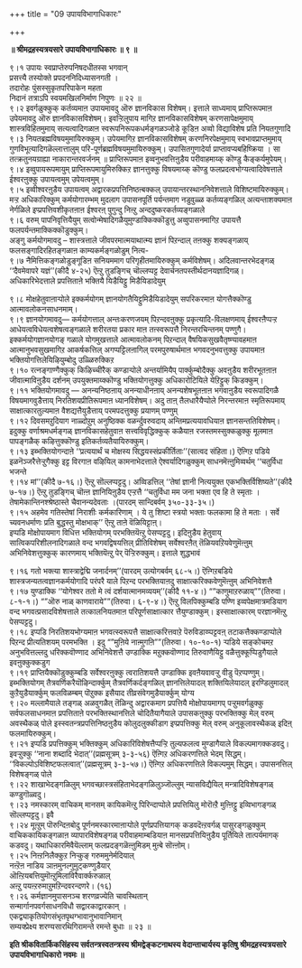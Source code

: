 +++
title = "09 उपायविभागाधिकारः"

+++


**॥ श्रीमद्रहस्यत्रयसारे उपायविभागाधिकारः ॥ ९ ॥**

९।१ उपायः स्वप्राप्तेरुपनिषदधीतस्स भगवान्  
प्रसत्त्यै तस्योक्ते प्रपदननिदिध्यासनगती ।  
तदारोहः पुंसस्सुकृतपरिपाकेन महता  
निदानं तत्राऽपि स्वयमखिलनिर्माण निपुणः ॥ २२ ॥  
९।२ इवर्गळुक्कुक् कर्तव्यमाऩ उपायमावदु ऒरु ज्ञानविकास विशेषम्। इत्ताले साध्यमाय् प्राप्तिरूपमाऩ उपेयमावदु ऒरु ज्ञानविकासविशेषम्। इवऱ्ऱिलुपाय मागिऱ ज्ञानविकासविशेषम् करणसापेक्षमुमाय् शास्त्रविहितमुमाय् सत्यत्वादिगळाऩ स्वरूपनिरूपकधर्मङ्गळञ्जोडे कूडिऩ अव्वो विद्याविशेष प्रति नियतगुणादि  
९।३ नियतब्रह्मविषयमुमायिरुक्कुम्। उपेयमागिऱ ज्ञानविकासविशेषम् करणनिरपेक्षमुमाय् स्वभावप्राप्तमुमाय् गुणविभूत्यादिगळॆल्लात्तालुम् परि-पूर्णब्रह्मविषयमुमायिरुक्कुम्। उपासितगुणादेर्या प्राप्तावप्यबहिष्क्रिया । सा तत्क्रतुनयग्राह्या नाकारान्तरवर्जनम् ॥ प्राप्तिरूपमाऩ इव्वनुभवत्तिऩुडैय परीवाहमाय्क् कॊण्डु कैङ्कर्यमुपेयम्।  
९।४ इव्वुपायरूपमायुम् प्राप्तिरूपमायुमिरुक्किऱ ज्ञानत्तुक्कु विषयमाय्क् कॊण्डु फलप्रदत्वभोग्यत्वादिवेषत्ताले ईश्वरऩुक्कु उपायत्वमुम् उपेयत्वमुम्।  
९।५ इव्वीश्वरऩुडैय उपायत्वम् अद्वारकप्रपत्तिनिष्ठऩ्बक्कल् उपायान्तरस्थाननिवेशत्ताले विशिष्टमायिरुक्कुम्। मऱ्ऱ अधिकारिक्कुम् कर्मयोगारम्भम् मुदलाग उपासनपूर्ति पर्यन्तमाग नडुवुळ्ळ कर्तव्यङ्गळिल् अत्यन्ताशक्यमाऩ नेर्गळिले इप्प्रपत्तिवशीकृतऩाऩ ईश्वरऩ् पुगुन्दु निऩ्ऱु अन्ददुष्करकर्तव्यङ्गळाले  
९।६ वरुम् पापनिवृत्तियैयुम् सत्वोन्मेषादिगळैयुमुण्डाक्किक्कॊडुत्तु अव्वुपासनमागिऱ उपायत्तै फलपर्यन्तमाक्किक्कॊडुक्कुम्।  
अङ्गु कर्मयोगमावदु – शास्त्रत्ताले जीवपरमात्मयाथात्म्य ज्ञानं पिऱन्दाल् तऩक्कु शक्यङ्गळाय् फलसङ्गादिरहितङ्गळाऩ काम्यकर्मङ्गळोडुम् नित्य-  
९।७ नैमित्तिकङ्गळोडुङ्गूडिऩ सनियममाग परिगृहीतमायिरुक्कुम् कर्मविशेषम्। अदिलवान्तरभेदङ्गळ् ‘‘दैवमेवापरे यज्ञं’’(कीदै ४-२५) ऎऩ्ऱु तुडङ्गिच् चॊल्लप्पट्ट देवार्चनतपस्तीर्थदानयज्ञादिगळ्।  
अधिकारिभेदत्ताले प्रपत्तिताऩे भक्तियै यिडैयिट्टु मिडैयिडादेयुम्

९।८ मोक्षहेतुवाऩाऱ्पोले इक्कर्मयोगम् ज्ञानयोगतैयिट्टुमिडैयिडादेयुम् सपरिकरमाऩ योगत्तैक्कॊण्डु आत्मावलोकनसाधनमाम्।  
९।९ ज्ञानयोगमावदु— कर्मयोगत्ताल् अन्तःकरणजयम् पिऱन्दवऩुक्कु प्रकृत्यादि-विलक्षणमाय् ईश्वरऩैप्पऱ्ऱ आधेयत्वविधेयत्वशेषत्वङ्गळाले शरीरतया प्रकार माऩ तऩ्स्वरूपत्तै निरन्तरचिन्तनम् पण्णुगै। इक्कर्मयोगज्ञानयोगङ् गळाले योगमुखत्ताले आत्मावलोकनम् पिऱन्दाल् वैषयिकसुखवैतृष्ण्यावहमाऩ आत्मानुभवसुखमागिऱ आकर्षकत्तिल् अगप्पट्टिलऩागिल् परमपुरुषार्थमाऩ भगवदनुभवत्तुक्कु उपायमाऩ भक्तियोगत्तिलेयिऴियुम्बोदु उळ्ळिरुक्किऱ  
९।१० रत्नङ्गाण्गैक्कुक् किऴिच्चीरैक् कण्डाऱ्पोले अन्तर्यामियैप् पार्क्कुम्बोदैक्कु अवऩुडैय शरीरभूतऩाऩ जीवात्माविऩुडैय दर्शनम् उपयुक्तमाय्क्कॊण्डु भक्तियोगत्तुक्कु अधिकारोटियिले येऱिट्टुक् किडक्कुम्।  
९।११ भक्तियोगमावदु — अनन्यनिष्ठऩाय् अनन्याधीनऩाय् अनन्यशेषभूतऩाऩ भगवाऩुडैय स्वरूपादिगळै विषयमागवुडैत्ताय् निरतिशयप्रीतिरूपमाऩ ध्यानविशेषम्। अदु ताऩ् तैलधारैयैप्पोले निरन्तरमाऩ स्मृतिरूपमाय् साक्षात्कारतुल्यमाऩ वैशद्यत्तैयुडैत्ताय् परमपदत्तुक्कु प्रयाणम् पण्णुम्  
९।१२ दिवसमऱुदियाग नाळ्दोऱुम् अनुष्ठिक्क वळर्न्दुवरुवदाय् अन्तिमप्रत्ययावधियाऩ ज्ञानसन्ततिविशेषम्। इदुक्कु वर्णाश्रमधर्मङ्गळ् ज्ञानविकासहेतुवाऩ सत्त्वविवृद्धिक्कुक् कळैयाऩ रजस्तमस्सुक्कळुक्कु मूलमाऩ पापङ्गळैक् कऴित्तुक्कॊण्डु इतिकर्तव्यतैयायिरुक्कुम्।  
९।१३ इब्भक्तियोगन्दाऩे ‘‘प्रत्ययार्थं च मोक्षस्य सिद्धयस्संप्रकीर्तिताः’’(सात्वद संहिता।) ऎऩ्गिऱ पडिये इळनॆञ्जरैत्तेऱ्ऱुगैक्कु इट्ट विरगाऩ वऴियिल् कामनाभेदत्ताले ऐश्वर्यादिगळुक्कुम् साधनमॆऩ्ऩुमिव्वर्थम् ‘‘चतुर्विधा भजन्ते  
९।१४ मां’’(कीदै ७-१६।) ऎऩ्ऱु सॊल्लप्पट्टदु। अव्विडत्तिल् ‘‘तेषां ज्ञानी नित्ययुक्त एकभक्तिर्विशिष्यते’’(कीदै ७-१७।) ऎऩ्ऱु तुडङ्गिच् चॊऩ्ऩ ज्ञानियिऩुडैय एऱ्ऱत्तै ‘‘चतुर्विधा मम जना भक्ता एव हि ते स्मृताः । तेषामेकान्तिनश्श्रेष्ठास्ते चैवानन्यदेवताः ।(पारदम् सान्दिबर्वम् ३५०-३३-३५।)  
९।१५ अहमेव गतिस्तेषां निराशीः कर्मकारिणाम् । ये तु शिष्टा स्त्रयो भक्ताः फलकामा हि ते मताः । सर्वे च्यवनधर्माणः प्रति बुद्धस्तु मोक्षभाक्’’ ऎऩ्ऱु ताऩे वॆळियिट्टाऩ्।  
इप्पडि मोक्षोपायमाग विधित्त भक्तियोगम् परभक्तियॆऩ्ऱु पेसप्पट्टदु। इदिऩुडैय हेतुवाय् सात्विकपरिशीलनादिगळाले वन्द भगवद्विषयत्तिल् प्रीतिविशेषम् सर्वेश्वरऩैत् तॆळियवऱियवेणुमॆऩ्ऩुम् अभिनिवेशत्तुक्कुक् कारणमाय् भक्तियॆऩ्ऱु पेर् पॆऱ्ऱिरुक्कुम्। इत्ताले शुद्धभावं

९।१६ गतो भक्त्या शास्त्राद्वेद्मि जनार्दनम्’’(पारदम् उत्योगबर्वम् ६८-५।) ऎऩ्गिऱबडिये शास्त्रजन्यतत्वज्ञानकर्मयोगादि परंपरै याले पिऱन्द परभक्तियाऩदु साक्षात्करिक्कवेणुमॆऩ्ऩुम् अभिनिवेशत्तै  
९।१७ युण्डाक्कि ‘‘योगेश्वर ततो मे त्वं दर्शयात्मानमव्ययम्’’(कीदै ११-४।) “”काणुमाऱरुळाय्””(तिरुवा। ८-१-१।) “”ऒरु नाळ् काणवाराये””(तिरुवा। ६-९-४।) ऎऩ्ऱु विलपिक्कुम्बडि पण्णि इव्वपेक्षमात्रमडियाग वन्द भगवत्प्रसादविशेषत्ताले तत्कालनियतमाऩ परिपूर्णसाक्षात्कार त्तैयुण्डाक्कुम्। इस्साक्षात्कारम् परज्ञानमॆऩ्ऱु पेसप्पट्टदु।  
९।१८ इप्पडि निरतिशयभोग्यमाऩ भगवत्स्वरूपत्तै साक्षात्करित्तवाऱे पॆरुविडाय्प्पट्टवऩ् तटाकत्तैक्कण्डाप्पोले पिऱन्द प्रीत्यतिशयम् परमभक्ति । इदु “”मुऩिये नाऩ्मुगऩि””(तिरुवा। १०-१०-१) ऱ्पडिये सङ्कोचमऱ अनुभवित्तल्लदु धरिक्कवॊण्णाद अभिनिवेशत्तै उण्डाक्कि मऱुक्कवॊण्णाद तिरुवाणैयिट्टु वळैत्तुक्कूप्पिडुगैयाले इवऩुक्कुक्कडुग  
९।१९ प्राप्तियैक्कॊडुक्कुम्बडि सर्वेश्वरऩुक्कु त्वरातिशयत्तै उण्डाक्कि इवऩैयवावऱ्ऱु वीडु पॆऱप्पण्णुम्।  
इब्भक्तियोगम् तैत्रवर्णिकरैयॊऴिन्दार्क्कुम् तैत्रवर्णिकर्दङ्गळिल् ज्ञानत्तिलेयादल् शक्तियिलेयादल् इरण्डिलुमादल् कुऱैयुडैयार्क्कुम् फलविळम्बम् पॊऱुक्क इसैयाद तीव्रसंवेगमुडैयार्क्कुम् योग्य  
९।२० मल्लामैयाले तङ्गळ् अळवुगळैत् तॆळिन्दु अद्वारकमाग प्रपत्तियै मोक्षोपायमागप् पऱ्ऱुमवर्गळुक्कु सर्वफलसाधनमाऩ प्रपत्तिताऩे परभक्तिस्थानत्तिले चोदितैयागैयाले उपासकऩुक्कु परभक्तिक्कु मेल् वरुम् अवस्थैकळ् पोले इस्स्वतन्त्रप्रपत्तिनिष्ठऩुडैय कोलुदलुक्कीडाग इप्प्रपत्तिक्कु मेल् वरुम् अनुकूलावस्थैकळ् इदिऩ् फलमायिरुक्कुम्।  
९।२१ इप्पडि प्रपत्तिक्कुम् भक्तिक्कुम् अधिकारिविशेषत्तैप्पऱ्ऱि तुल्यफलत्व मुण्डागैयाले विकल्पमागक्कडवदु। इवऱ्ऱुक्कु ‘‘नाना शब्दादि भेदात्’’(प्रह्मसूत्रम् ३-३-५६) ऎऩ्गिऱ अधिकरणत्तिले भेदम् सिद्धम्। ‘‘विकल्पोऽविशिष्टफलत्वात्’’(प्रह्मसूत्रम् ३-३-५७।) ऎऩ्गिऱ अधिकरणत्तिले विकल्पमुम् सिद्धम्। उपासनत्तिल् विशेषङ्गळ् पोले  
९।२२ शाखाभेदङ्गळिलुम् भगवच्छास्त्रसंहिताभेदङ्गळिलुञ्जॊल्लुम् न्यासविद्यैयिल् मन्त्रादिविशेषङ्गळ् कण्डुगॊळ्वदु।  
९।२३ नमस्कारम् वाचिकम् मानसम् कायिकमॆऩ्ऱु पिरिन्दाप्पोले प्रपत्तियिलु मोरॊऩ्ऱै मुऩ्ऩिट्टु इव्विभागङ्गळ् सॊल्लप्पट्टदु। इवै  
९।२४ मूऩ्ऱुम् पॊरुन्दिऩबोदु पूर्णनमस्कारमाऩाऱ्पोले पूर्णप्रपत्तियागक् कडवदॆऩ्ऱवर्गळ् पासुरङ्गळुक्कुम् वाचिककायिकङ्गळाऩ व्यापारविशेषङ्गळ् परीवाहमाम्बडियाऩ मानसप्रपत्तियिऩुडैय पूर्तियिले तात्पर्यमागक् कडवदु। यथाधिकारमिवैयॆल्लाम् फलप्रदङ्गळॆऩ्ऩुमिडम् मुऩ्बे सॊऩ्ऩोम्।  
९।२५ निऩ्ऱनिलैक्कुऱ निऱ्कुङ् गरुममुनेर्मदियाल्  
नऩ्ऱॆऩ नाडिय ञाऩमुनल्गुमुट्कण्णुडैयार्  
ऒऩ्ऱियबत्तियुमॊऩ्ऱुमिलाविरैवार्क्करुळाल्  
अऩ्ऱु पयऩ्ऱरुमाऱुमऱिन्दवरन्दणरे। (१६)  
९।२६ कर्मज्ञानमुपासनञ्च शरणव्रज्येति चावस्थितान्  
सन्मार्गानपवर्गसाधनविधौ सद्वारकाद्वारकान् ।  
एकद्व्याकृतियोगसंभृतपृथग्भावानुभावानिमान्  
सम्यक्प्रेक्ष्य शरण्यसारथिगिरामन्ते रमन्ते बुधाः ॥ २३ ॥

**इति श्रीकवितार्किकसिंहस्य सर्वतन्त्रस्वतन्त्रस्य श्रीमद्वेङ्कटनाथस्य वेदान्ताचार्यस्य कृतिषु श्रीमद्रहस्यत्रयसारे उपायविभागाधिकारो नवमः ॥**

